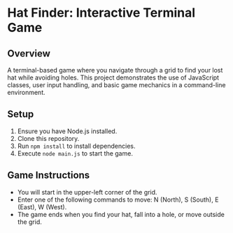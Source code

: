 # Hat Finder: Interactive Terminal Game

## Overview

A terminal-based game where you navigate through a grid to find your lost hat while avoiding holes. This project demonstrates the use of JavaScript classes, user input handling, and basic game mechanics in a command-line environment.

## Setup

1. Ensure you have Node.js installed.
2. Clone this repository.
3. Run `npm install` to install dependencies.
4. Execute `node main.js` to start the game.

## Game Instructions

- You will start in the upper-left corner of the grid.
- Enter one of the following commands to move: N (North), S (South), E (East), W (West).
- The game ends when you find your hat, fall into a hole, or move outside the grid.
